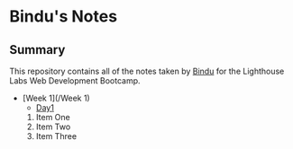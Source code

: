 # Bindu's Notes

## Summary

This repository contains all of the notes taken by [Bindu](https://github.com/binduprakash) for the Lighthouse Labs Web Development Bootcamp.

* [Week 1](/Week 1)
  * [Day1](/Week_1/Day_1)
  1. Item One
  2. Item Two
  3. Item Three